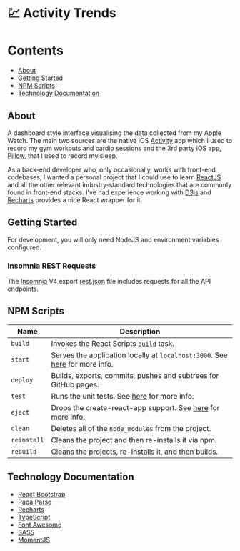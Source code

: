 # :chart: Activity Trends

# Contents
- [About](#about)
- [Getting Started](#getting-started)
- [NPM Scripts](#npm-scripts)
- [Technology Documentation](#technology-documentation)

## About
A dashboard style interface visualising the data collected from my Apple Watch.
The main two sources are the native iOS [Activity](https://support.apple.com/en-gb/guide/watch/apd3bf6d85a6/watchos) 
app which I used to record my gym workouts and cardio sessions and the 3rd party iOS app, [Pillow](https://pillow.app/),
that I used to record my sleep.

As a back-end developer who, only occasionally, works with front-end codebases, I wanted a personal project that I
could use to learn [ReactJS](https://reactjs.org/) and all the other relevant industry-standard technologies that are
commonly found in front-end stacks. I've had experience working with [D3js](https://d3js.org/)
and [Recharts](https://recharts.org/en-US/) provides a nice React wrapper for it.

## Getting Started
For development, you will only need NodeJS and environment variables configured.

### Insomnia REST Requests
The [Insomnia](https://insomnia.rest/download/) V4 export [rest.json](/rest.json) file includes requests for all the
API endpoints.

## NPM Scripts

| Name        | Description                                                          |
|-------------|----------------------------------------------------------------------|
| `build`     | Invokes the React Scripts [`build`](https://create-react-app.dev/docs/available-scripts#npm-run-build) task.    |
| `start`     | Serves the application locally at `localhost:3000`. See [here](https://create-react-app.dev/docs/available-scripts#npm-start) for more info.     |
| `deploy`    | Builds, exports, commits, pushes and subtrees for GitHub pages.      |
| `test`      | Runs the unit tests. See [here](https://create-react-app.dev/docs/available-scripts#npm-test) for more info.    |
| `eject`     | Drops the create-react-app support. See [here](https://create-react-app.dev/docs/available-scripts#npm-run-eject) for more info.    |
| `clean`     | Deletes all of the `node_modules` from the project.                  |
| `reinstall` | Cleans the project and then re-installs it via npm.                  |
| `rebuild`   | Cleans the projects, re-installs it, and then builds.                |

## Technology Documentation
- [React Bootstrap](https://react-bootstrap.github.io/layout/grid/)
- [Papa Parse](https://www.papaparse.com/docs)
- [Recharts](https://recharts.org/en-US/api)
- [TypeScript](https://www.typescriptlang.org/docs)
- [Font Awesome](https://fontawesome.com/how-to-use/on-the-web/using-with/react)
- [SASS](https://sass-lang.com/documentation/syntax#scss)
- [MomentJS](https://momentjs.com/docs/)